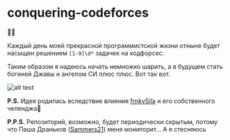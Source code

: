 # conquering-codeforces
🌚🌝


Каждый день моей прекрасной программистской жизни отныне будет насыщен решением `[1-9]\d*` задачек на кодфорсес.

Таким образом я надеюсь начать ~~не~~множко шарить, а в будущем стать богиней Джавы и ангелом СИ плюс плюс. Вот так вот.

![alt text](https://pp.userapi.com/c636417/v636417409/6d6b7/7k406fGrVmw.jpg)

**P.S.** Идея родилась вследствие влияния [frnkySila](https://github.com/frnkySila) и его собственного челенджа👀

**P.P.S.** Репозиторий, возможно, будет периодически скрытым, потому что Паша Драньков ([Sammers21](https://github.com/Sammers21)) меня мониторит...  А я стесняюсь 
